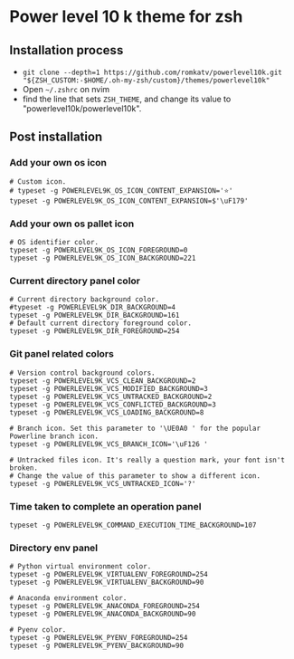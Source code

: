 # Power level 10 k theme for zsh
## Installation process
- ```git clone --depth=1 https://github.com/romkatv/powerlevel10k.git "${ZSH_CUSTOM:-$HOME/.oh-my-zsh/custom}/themes/powerlevel10k"```
- Open ```~/.zshrc``` on nvim
- find the line that sets ```ZSH_THEME```, and change its value to "powerlevel10k/powerlevel10k".

## Post installation
### Add your own os icon
```
# Custom icon.
# typeset -g POWERLEVEL9K_OS_ICON_CONTENT_EXPANSION='⭐'
typeset -g POWERLEVEL9K_OS_ICON_CONTENT_EXPANSION=$'\uF179'
```
### Add your own os pallet icon
```
# OS identifier color.
typeset -g POWERLEVEL9K_OS_ICON_FOREGROUND=0
typeset -g POWERLEVEL9K_OS_ICON_BACKGROUND=221
```
### Current directory panel color
```
# Current directory background color.
#typeset -g POWERLEVEL9K_DIR_BACKGROUND=4
typeset -g POWERLEVEL9K_DIR_BACKGROUND=161
# Default current directory foreground color.
typeset -g POWERLEVEL9K_DIR_FOREGROUND=254
```
### Git panel related colors
```
# Version control background colors.
typeset -g POWERLEVEL9K_VCS_CLEAN_BACKGROUND=2
typeset -g POWERLEVEL9K_VCS_MODIFIED_BACKGROUND=3
typeset -g POWERLEVEL9K_VCS_UNTRACKED_BACKGROUND=2
typeset -g POWERLEVEL9K_VCS_CONFLICTED_BACKGROUND=3
typeset -g POWERLEVEL9K_VCS_LOADING_BACKGROUND=8

# Branch icon. Set this parameter to '\UE0A0 ' for the popular Powerline branch icon.
typeset -g POWERLEVEL9K_VCS_BRANCH_ICON='\uF126 '

# Untracked files icon. It's really a question mark, your font isn't broken.
# Change the value of this parameter to show a different icon.
typeset -g POWERLEVEL9K_VCS_UNTRACKED_ICON='?'
```
### Time taken to complete an operation panel
```
typeset -g POWERLEVEL9K_COMMAND_EXECUTION_TIME_BACKGROUND=107
```
### Directory env panel 
```
# Python virtual environment color.
typeset -g POWERLEVEL9K_VIRTUALENV_FOREGROUND=254
typeset -g POWERLEVEL9K_VIRTUALENV_BACKGROUND=90

# Anaconda environment color.
typeset -g POWERLEVEL9K_ANACONDA_FOREGROUND=254
typeset -g POWERLEVEL9K_ANACONDA_BACKGROUND=90

# Pyenv color.
typeset -g POWERLEVEL9K_PYENV_FOREGROUND=254
typeset -g POWERLEVEL9K_PYENV_BACKGROUND=90
```

